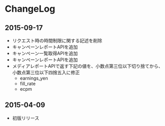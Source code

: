 # ChangeLog

## 2015-09-17

* リクエスト時の時間制限に関する記述を削除
* キャンペーンレポートAPIを追加
* キャンペーン一覧取得APIを追加
* キャンペーンレポートAPIを追加
* メディアレポートAPIで返す下記の値を、小数点第三位以下切り捨てから、小数点第三位以下四捨五入に修正
  - earnings_yen
  - fill_rate
  - ecpm

## 2015-04-09

* 初版リリース
